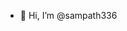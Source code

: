 - 👋 Hi, I’m @sampath336
<!---
sampath336/sampath336 is a ✨ special ✨ repository because its `README.md` (this file) appears on your GitHub profile.
You can click the Preview link to take a look at your changes.
--->
